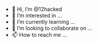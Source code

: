 - 👋 Hi, I’m @12hacked
- 👀 I’m interested in ...
- 🌱 I’m currently learning ...
- 💞️ I’m looking to collaborate on ...
- 📫 How to reach me ...

<!---
12hacked/12hacked is a ✨ special ✨ repository because its `README.md` (this file) appears on your GitHub profile.
You can click the Preview link to take a look at your changes.
--->
